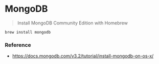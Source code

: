 # MongoDB
> Install MongoDB Community Edition with Homebrew

```
brew install mongodb
```

### Reference
- https://docs.mongodb.com/v3.2/tutorial/install-mongodb-on-os-x/